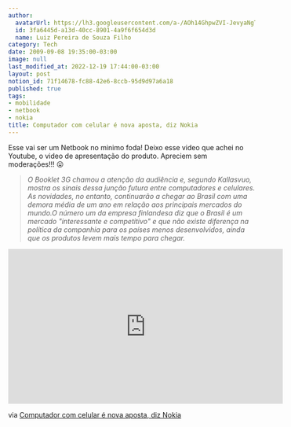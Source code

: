 ```yaml
---
author:
  avatarUrl: https://lh3.googleusercontent.com/a-/AOh14GhpwZVI-JevyaNgTdlrOT6YN20cI6V9Kxtq38Ij8AQ=s100
  id: 3fa6445d-a13d-40cc-8901-4a9f6f654d3d
  name: Luiz Pereira de Souza Filho
category: Tech
date: 2009-09-08 19:35:00-03:00
image: null
last_modified_at: 2022-12-19 17:44:00-03:00
layout: post
notion_id: 71f14678-fc88-42e6-8ccb-95d9d97a6a18
published: true
tags:
- mobilidade
- netbook
- nokia
title: Computador com celular é nova aposta, diz Nokia
---
```


Esse vai ser um Netbook no minimo foda! Deixo esse video que achei no Youtube, o video de apresentação do produto. Apreciem sem moderações!!! 😛

> _O Booklet 3G chamou a atenção da audiência e, segundo Kallasvuo, mostra os sinais dessa junção futura entre computadores e celulares. As novidades, no entanto, continuarão a chegar ao Brasil com uma demora média de um ano em relação aos principais mercados do mundo.O número um da empresa finlandesa diz que o Brasil é um mercado "interessante e competitivo" e que não existe diferença na política da companhia para os países menos desenvolvidos, ainda que os produtos levem mais tempo para chegar._

<iframe width="560" height="315" src="https://www.youtube-nocookie.com/embed/6cNfqeMq-30" frameborder="0" allow="accelerometer; autoplay; encrypted-media; gyroscope; picture-in-picture" allowfullscreen></iframe>

via [Computador com celular é nova aposta, diz Nokia](http://www1.folha.uol.com.br/folha/informatica/ult124u621163.shtml)
